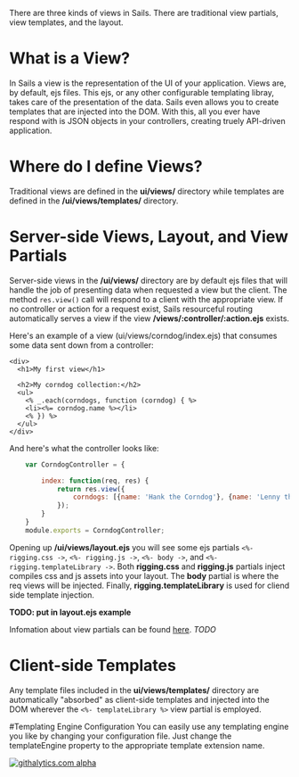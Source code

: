 There are three kinds of views in Sails. There are traditional view partials, view templates, and
the layout.

# What is a View?
In Sails a view is the representation of the UI of your application. Views are, by default, ejs
files. This ejs, or any other configurable templating libray, takes care of the presentation of the
data. Sails even allows you to create templates that are injected into the DOM. With this, all
you ever have respond with is JSON objects in your controllers, creating truely API-driven
application.

# Where do I define Views?
Traditional views are defined in the **ui/views/** directory while templates are defined in the 
**/ui/views/templates/** directory.

# Server-side Views, Layout, and View Partials
Server-side views in the **/ui/views/** directory are by default ejs files that will handle the job
of presenting data when requested a view but the client. The method ```res.view()``` call will
respond to a client with the appropriate view. If no controller or action for a request exist, Sails resourceful routing automatically serves a view if the view **/views/:controller/:action.ejs** exists.

Here's an example of a view (ui/views/corndog/index.ejs) that consumes some data sent down from a controller:

```
<div>
  <h1>My first view</h1>

  <h2>My corndog collection:</h2>
  <ul>
    <% _.each(corndogs, function (corndog) { %>
    <li><%= corndog.name %></li>
    <% }) %>
  </ul>
</div>
```

And here's what the controller looks like:
```javascript
	var CorndogController = {

		index: function(req, res) {
			return res.view({
				corndogs: [{name: 'Hank the Corndog'}, {name: 'Lenny the Corndog'}]
			});
		}
	}
	module.exports = CorndogController;
```

Opening up **/ui/views/layout.ejs** you will see some ejs partials ```<%- rigging.css ->```,
```<%- rigging.js ->```, ```<%- body ->```, and ```<%- rigging.templateLibrary ->```.
Both **rigging.css** and **rigging.js** partials inject compiles css and js assets into your layout.
The **body** partial is where the req views will be injected. Finally, **rigging.templateLibrary**
is used for cliend side template injection.

__TODO: put in layout.ejs example__


Infomation about view partials
can be found <a href="http://expressjs.com/2x/guide.html#view-partials">here</a>.
_TODO_

<!-- # View Promises
With Promises, views can be used to build complex API responses that join together several models
without ever having to write a controller.  
_TODO_ -->

# Client-side Templates
Any template files included in the **ui/views/templates/** directory are automatically "absorbed"
as client-side templates and injected into the DOM wherever the ```<%- templateLibrary %>``` view
partial is employed.

#Templating Engine Configuration
You can easily use any templating engine you like by changing your configuration file. Just change
the templateEngine property to the appropriate template extension name.

[![githalytics.com alpha](https://cruel-carlota.pagodabox.com/8acf2fc2ca0aca8a3018e355ad776ed7 "githalytics.com")](http://githalytics.com/balderdashy/sails)